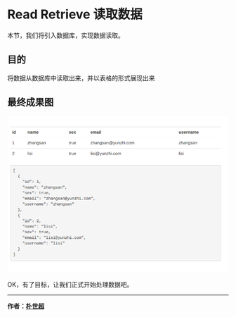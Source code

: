 # Read Retrieve 读取数据

本节，我们将引入数据库，实现数据读取。

## 目的

将数据从数据库中读取出来，并以表格的形式展现出来

## 最终成果图

![result](image/2017-10-28.1.png)

OK，有了目标，让我们正式开始处理数据吧。

----------------

**作者：[朴世超](www.mengyunzhi.cn)**
